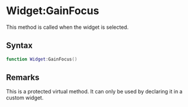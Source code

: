 # Widget:GainFocus

This method is called when the widget is selected.

## Syntax

```lua
function Widget:GainFocus()
```

## Remarks

This is a protected virtual method. It can only be used by declaring it in a custom widget.